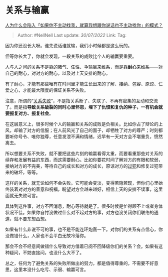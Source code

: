 # 关系与输赢
[人为什么会陷入「如果你不主动找我，就算我想跟你说话也不主动找你」的模式？](https://www.zhihu.com/question/54745381/answer/2596135767)

> Author: #NellNell 
> Last update: *30/07/2022* 
> Link: 
> Tag: 

因为你还没长大呀。谁先说话谁就输，我们小时候都是这么玩的。

但等你长大了，你就会发现，一段关系的成败比个人的输赢要重要。

人与人之间的关系不是靠的赌气、任性、争输赢来维系，而是靠**耐心**来维系——对自己的耐心，对对方的耐心，以及对上天安排的耐心。

有了耐心，才能有那些唯有在时间里才能生长出来的了解、接纳、包容、原谅、仁爱之心，才能最大限度的保证关系不失败。

注意，所谓的“[关系失败](https://www.zhihu.com/search?q=%E5%85%B3%E7%B3%BB%E5%A4%B1%E8%B4%A5&search_source=Entity&hybrid_search_source=Entity&hybrid_search_extra=%7B%22sourceType%22%3A%22answer%22%2C%22sourceId%22%3A2596135767%7D)”，不是指关系断了、失联了、不再有密集的互动和交流了。而是指**导致关系破裂的同时心里怀怨，埋下了仇恨和复仇的种子，一有机会就要报复对方、报复社会**。

在这层意义上，很多时候个人的输赢和关系的成败是负相关。比如你占了辩论的上风，却输了对方的信服；在人前风光了自己的面子，却牺牲了对方的尊严；时刻都要听你号令、唯你独尊，任意发泄不满和情绪，迟早有一天对方会不堪重负，愤然离去。

所以想要关系不失败，就不要把这些片刻的输赢看得太重，而要看重那些对关系的续存和发展有益的东西，而这需要耐心。比如你要花时间了解对方的有限和软弱，接纳对方的不完美，等待自己的成长和对方的成长，原谅对方的[过犯](https://www.zhihu.com/search?q=%E8%BF%87%E7%8A%AF&search_source=Entity&hybrid_search_source=Entity&hybrid_search_extra=%7B%22sourceType%22%3A%22answer%22%2C%22sourceId%22%3A2596135767%7D)和修复过犯带来的破坏，等等。

这样的关系，就无论如何不会失败。它可能会变淡，变得若隐若现，但你们心里始终装着对对方的善意和祝福，盼望对方会越来越好，相信上天的安排不误事，这里面就无失败可言。

具体到这件事，对方不回消息，耐心等待就是了。很多时候是忙得顾不上或者身体状况不佳。如果你自忖没做过什么对不起对方的事，对方也没关闭你们联络的通道，就不要东想西想。

如果有什么非说不可的事，也不是不能连环炮轰一下。对你们的关系有点信心，你没做错什么，人家也不会平白无故冷落你。

那会不会不经意间做错什么导致对方借着已阅不回降级你们的关系？会。如果有这种疑问，不妨直接问，也没什么大不了。

总之，任何为了避免关系的失败所做出的努力，都是值得尊重的，不需要不好意思，这里本没什么吃亏、示弱、输赢可言。